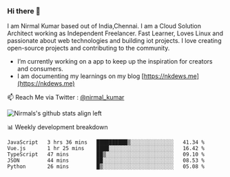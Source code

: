 ### Hi there 👋

 I am Nirmal Kumar based out of India,Chennai. I am a Cloud Solution Architect working as Independent Freelancer. Fast Learner, Loves Linux and passionate about web technologies and building iot projects. I love creating open-source projects and contributing to the community.

- I’m currently working on a app to keep up the inspiration for creators and consumers.
- I am documenting my learnings on my blog [https://nkdews.me](https://nkdews.me)

📫 Reach Me via  Twitter : [@nirmal_kumar](https://twitter.com/nirmal_kumar)

![Nirmals's github stats align left](https://github-readme-stats.vercel.app/api?username=nk-gears&show_icons=true)


📊 Weekly development breakdown

<!--START_SECTION:waka-->
```text
JavaScript   3 hrs 36 mins   ██████████▒░░░░░░░░░░░░░░   41.34 % 
Vue.js       1 hr 25 mins    ████░░░░░░░░░░░░░░░░░░░░░   16.42 % 
TypeScript   47 mins         ██▒░░░░░░░░░░░░░░░░░░░░░░   09.10 % 
JSON         44 mins         ██░░░░░░░░░░░░░░░░░░░░░░░   08.53 % 
Python       26 mins         █▒░░░░░░░░░░░░░░░░░░░░░░░   05.08 % 
```
<!--END_SECTION:waka-->



